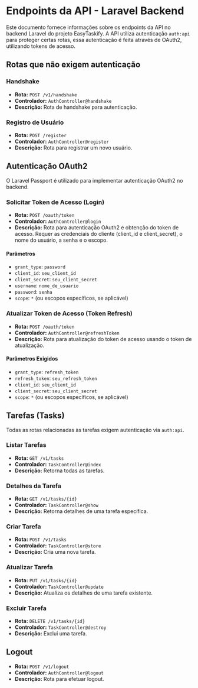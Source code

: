 # Endpoints da API - Laravel Backend

Este documento fornece informações sobre os endpoints da API no backend Laravel do projeto EasyTaskify. A API utiliza autenticação `auth:api` para proteger certas rotas, essa autenticação é feita através de OAuth2, utilizando tokens de acesso.

## Rotas que não exigem autenticação

### Handshake

- **Rota:** `POST /v1/handshake`
- **Controlador:** `AuthController@handshake`
- **Descrição:** Rota de handshake para autenticação.

### Registro de Usuário

- **Rota:** `POST /register`
- **Controlador:** `AuthController@register`
- **Descrição:** Rota para registrar um novo usuário.

## Autenticação OAuth2

O Laravel Passport é utilizado para implementar autenticação OAuth2 no backend.

### Solicitar Token de Acesso (Login)

- **Rota:** `POST /oauth/token`
- **Controlador:** `AuthController@login`
- **Descrição:** Rota para autenticação OAuth2 e obtenção do token de acesso. Requer as credenciais do cliente (client_id e client_secret), o nome do usuário, a senha e o escopo.

#### Parâmetros

- `grant_type`: `password`
- `client_id`: `seu_client_id`
- `client_secret`: `seu_client_secret`
- `username`: `nome_de_usuario`
- `password`: `senha`
- `scope`: `*` (ou escopos específicos, se aplicável)

### Atualizar Token de Acesso (Token Refresh)

- **Rota:** `POST /oauth/token`
- **Controlador:** `AuthController@refreshToken`
- **Descrição:** Rota para atualização do token de acesso usando o token de atualização.

#### Parâmetros Exigidos

- `grant_type`: `refresh_token`
- `refresh_token`: `seu_refresh_token`
- `client_id`: `seu_client_id`
- `client_secret`: `seu_client_secret`
- `scope`: `*` (ou escopos específicos, se aplicável)

## Tarefas (Tasks)

Todas as rotas relacionadas às tarefas exigem autenticação via `auth:api`.

### Listar Tarefas

- **Rota:** `GET /v1/tasks`
- **Controlador:** `TaskController@index`
- **Descrição:** Retorna todas as tarefas.

### Detalhes da Tarefa

- **Rota:** `GET /v1/tasks/{id}`
- **Controlador:** `TaskController@show`
- **Descrição:** Retorna detalhes de uma tarefa específica.

### Criar Tarefa

- **Rota:** `POST /v1/tasks`
- **Controlador:** `TaskController@store`
- **Descrição:** Cria uma nova tarefa.

### Atualizar Tarefa

- **Rota:** `PUT /v1/tasks/{id}`
- **Controlador:** `TaskController@update`
- **Descrição:** Atualiza os detalhes de uma tarefa existente.

### Excluir Tarefa

- **Rota:** `DELETE /v1/tasks/{id}`
- **Controlador:** `TaskController@destroy`
- **Descrição:** Exclui uma tarefa.

## Logout

- **Rota:** `POST /v1/logout`
- **Controlador:** `AuthController@logout`
- **Descrição:** Rota para efetuar logout.
